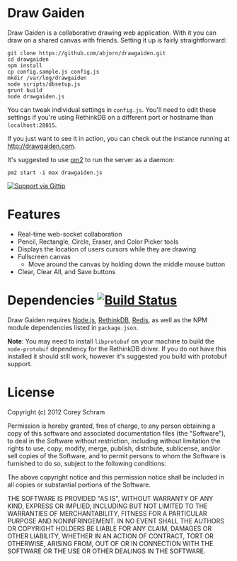 # Draw Gaiden

Draw Gaiden is a collaborative drawing web application. With it you can draw on a shared canvas with friends. Setting it up is fairly straightforward:

	git clone https://github.com/abjorn/drawgaiden.git
	cd drawgaiden
	npm install
	cp config.sample.js config.js
	mkdir /var/log/drawgaiden
	node scripts/dbsetup.js
	grunt build
	node drawgaiden.js

You can tweak individual settings in `config.js`. You'll need to edit these settings if you're using RethinkDB on a different port or hostname than `localhost:28015`.

If you just want to see it in action, you can check out the instance running at http://drawgaiden.com.

It's suggested to use [pm2](https://github.com/Unitech/pm2) to run the server as a daemon:

	pm2 start -i max drawgaiden.js

[![Support via Gittip](https://rawgithub.com/twolfson/gittip-badge/0.1.0/dist/gittip.png)](https://www.gittip.com/abjorn/)

# Features

* Real-time web-socket collaboration
* Pencil, Rectangle, Circle, Eraser, and Color Picker tools
* Displays the location of users cursors while they are drawing
* Fullscreen canvas
    + Move around the canvas by holding down the middle mouse button
* Clear, Clear All, and Save buttons

# Dependencies [![Build Status](https://david-dm.org/Abjorn/drawgaiden.png)](https://david-dm.org/Abjorn/drawgaiden)

Draw Gaiden requires [Node.js](http://nodejs.org), [RethinkDB](http://www.rethinkdb.com), [Redis](http://redis.io/), as well as the NPM module dependencies listed in `package.json`.

**Note**: You may need to install `libprotobuf` on your machine to build the `node-protobuf` dependency for the RethinkDB driver. If you do not have this installed it should still work, however it's suggested you build with protobuf support.

# License

Copyright (c) 2012 Corey Schram

Permission is hereby granted, free of charge, to any person obtaining a copy of this software and associated documentation files (the "Software"), to deal in the Software without restriction, including without limitation the rights to use, copy, modify, merge, publish, distribute, sublicense, and/or sell copies of the Software, and to permit persons to whom the Software is furnished to do so, subject to the following conditions:

The above copyright notice and this permission notice shall be included in all copies or substantial portions of the Software.

THE SOFTWARE IS PROVIDED "AS IS", WITHOUT WARRANTY OF ANY KIND, EXPRESS OR IMPLIED, INCLUDING BUT NOT LIMITED TO THE WARRANTIES OF MERCHANTABILITY, FITNESS FOR A PARTICULAR PURPOSE AND NONINFRINGEMENT. IN NO EVENT SHALL THE AUTHORS OR COPYRIGHT HOLDERS BE LIABLE FOR ANY CLAIM, DAMAGES OR OTHER LIABILITY, WHETHER IN AN ACTION OF CONTRACT, TORT OR OTHERWISE, ARISING FROM, OUT OF OR IN CONNECTION WITH THE SOFTWARE OR THE USE OR OTHER DEALINGS IN THE SOFTWARE.
